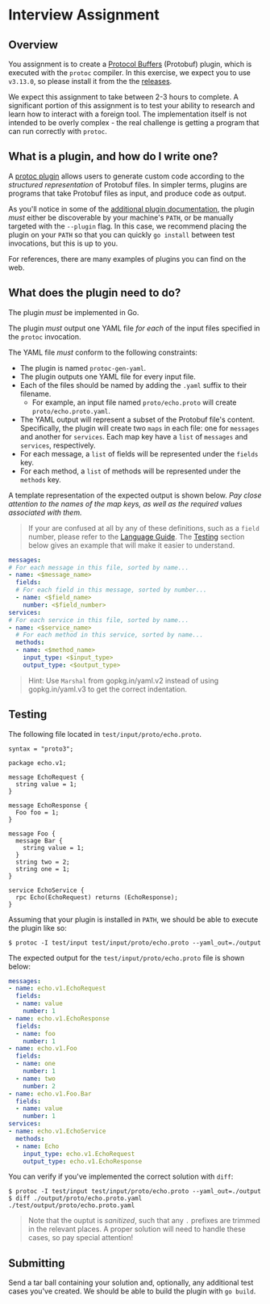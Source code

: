 # Interview Assignment

## Overview

You assignment is to create a [Protocol Buffers][1] (Protobuf)
plugin, which is executed with the `protoc` compiler. In this
exercise, we expect you to use `v3.13.0`, so please install
it from the the [releases][2].

We expect this assignment to take between 2-3 hours to complete.
A significant portion of this assignment is to test your ability
to research and learn how to interact with a foreign tool. The
implementation itself is not intended to be overly complex -
the real challenge is getting a program that can run correctly with
`protoc`.

  [1]: https://developers.google.com/protocol-buffers
  [2]: https://github.com/protocolbuffers/protobuf/releases/tag/v3.13.0

## What is a plugin, and how do I write one?

A [protoc plugin][3] allows users to generate custom code according
to the *structured representation* of Protobuf files. In simpler terms,
plugins are programs that take Protobuf files as input, and produce code
as output.

As you'll notice in some of the [additional plugin documentation][4],
the plugin *must* either be discoverable by your machine's `PATH`, or
be manually targeted with the `--plugin` flag. In this case, we recommend
placing the plugin on your `PATH` so that you can quickly `go install`
between test invocations, but this is up to you.

For references, there are many examples of plugins you can find on the web.

  [3]: https://developers.google.com/protocol-buffers/docs/reference/other#plugins
  [4]: https://developers.google.com/protocol-buffers/docs/reference/cpp/google.protobuf.compiler.plugin

## What does the plugin need to do?

The plugin *must* be implemented in Go.

The plugin *must* output one YAML file *for each* of the input files specified
in the `protoc` invocation.

The YAML file *must* conform to the following constraints:
* The plugin is named `protoc-gen-yaml`.
* The plugin outputs one YAML file for every input file.
* Each of the files should be named by adding the `.yaml` suffix to their filename.
  * For example, an input file named `proto/echo.proto` will create `proto/echo.proto.yaml`.
* The YAML output will represent a subset of the Protobuf file's content. Specifically,
  the plugin will create two `maps` in each file: one for `messages` and another for `services`.
  Each map key have a `list` of `messages` and `services`, respectively.
* For each message, a `list` of fields will be represented under the `fields` key.
* For each method, a `list` of methods will be represented under the `methods` key.

A template representation of the expected output is shown below. *Pay close attention to
the names of the map keys, as well as the required values associated with them.*

> If your are confused at all by any of these definitions, such as a `field` number,
  please refer to the [Language Guide][8]. The [Testing](#testing) section below gives
  an example that will make it easier to understand.

```yaml
messages:
# For each message in this file, sorted by name...
- name: <$message_name>
  fields:
  # For each field in this message, sorted by number...
  - name: <$field_name>
    number: <$field_number>
services:
# For each service in this file, sorted by name...
- name: <$service_name>
  # For each method in this service, sorted by name...
  methods:
  - name: <$method_name>
    input_type: <$input_type>
    output_type: <$output_type>
```

  [8]: https://developers.google.com/protocol-buffers/docs/overview

> Hint: Use `Marshal` from gopkg.in/yaml.v2 instead of using gopkg.in/yaml.v3 to get the correct indentation.

## Testing

The following file located in `test/input/proto/echo.proto`.

```
syntax = "proto3";

package echo.v1;

message EchoRequest {
  string value = 1;
}

message EchoResponse {
  Foo foo = 1;
}

message Foo {
  message Bar {
    string value = 1;
  }
  string two = 2;
  string one = 1;
}

service EchoService {
  rpc Echo(EchoRequest) returns (EchoResponse);
}
```

Assuming that your plugin is installed in `PATH`, we should be able to execute
the plugin like so:

```shell
$ protoc -I test/input test/input/proto/echo.proto --yaml_out=./output
```

The expected output for the `test/input/proto/echo.proto` file is shown below:

```yaml
messages:
- name: echo.v1.EchoRequest
  fields:
  - name: value
    number: 1
- name: echo.v1.EchoResponse
  fields:
  - name: foo
    number: 1
- name: echo.v1.Foo
  fields:
  - name: one
    number: 1
  - name: two
    number: 2
- name: echo.v1.Foo.Bar
  fields:
  - name: value
    number: 1
services:
- name: echo.v1.EchoService
  methods:
  - name: Echo
    input_type: echo.v1.EchoRequest
    output_type: echo.v1.EchoResponse
```

You can verify if you've implemented the correct solution with `diff`:

```shell
$ protoc -I test/input test/input/proto/echo.proto --yaml_out=./output
$ diff ./output/proto/echo.proto.yaml ./test/output/proto/echo.proto.yaml
```

> Note that the ouptut is *sanitized*, such that any `.` prefixes
  are trimmed in the relevant places. A proper solution will need
  to handle these cases, so pay special attention!

## Submitting

Send a tar ball containing your solution and, optionally, any additional test cases you've created.
We should be able to build the plugin with `go build`.
